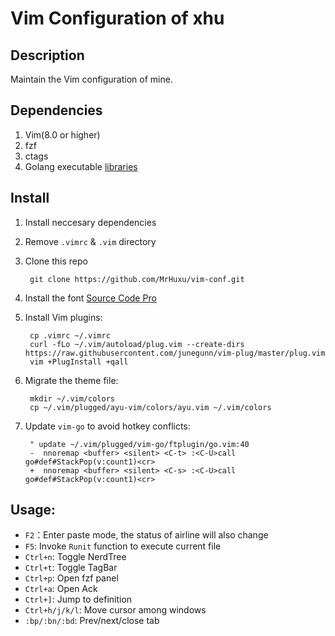# Vim Configuration of xhu

## Description

Maintain the Vim configuration of mine.

## Dependencies

1. Vim(8.0 or higher)
2. fzf
3. ctags
4. Golang executable [libraries](https://github.com/Microsoft/vscode-go#go-for-visual-studio-code)

## Install

1. Install neccesary dependencies
2. Remove `.vimrc` & `.vim` directory
3. Clone this repo

        git clone https://github.com/MrHuxu/vim-conf.git

4. Install the font [Source Code Pro](https://github.com/powerline/fonts/blob/master/SourceCodePro/Source%20Code%20Pro%20for%20Powerline.otf)
5. Install Vim plugins:

        cp .vimrc ~/.vimrc
        curl -fLo ~/.vim/autoload/plug.vim --create-dirs https://raw.githubusercontent.com/junegunn/vim-plug/master/plug.vim
        vim +PlugInstall +qall

6. Migrate the theme file:

        mkdir ~/.vim/colors
        cp ~/.vim/plugged/ayu-vim/colors/ayu.vim ~/.vim/colors

7. Update `vim-go` to avoid hotkey conflicts:

        " update ~/.vim/plugged/vim-go/ftplugin/go.vim:40
        -  nnoremap <buffer> <silent> <C-t> :<C-U>call go#def#StackPop(v:count1)<cr>
        +  nnoremap <buffer> <silent> <C-s> :<C-U>call go#def#StackPop(v:count1)<cr>


## Usage:

- `F2`：Enter paste mode, the status of airline will also change
- `F5`: Invoke `Runit` function to execute current file
- `Ctrl+n`: Toggle NerdTree
- `Ctrl+t`: Toggle TagBar
- `Ctrl+p`: Open fzf panel
- `Ctrl+a`: Open Ack
- `Ctrl+]`: Jump to definition
- `Ctrl+h/j/k/l`: Move cursor among windows
- `:bp/:bn/:bd`: Prev/next/close tab
